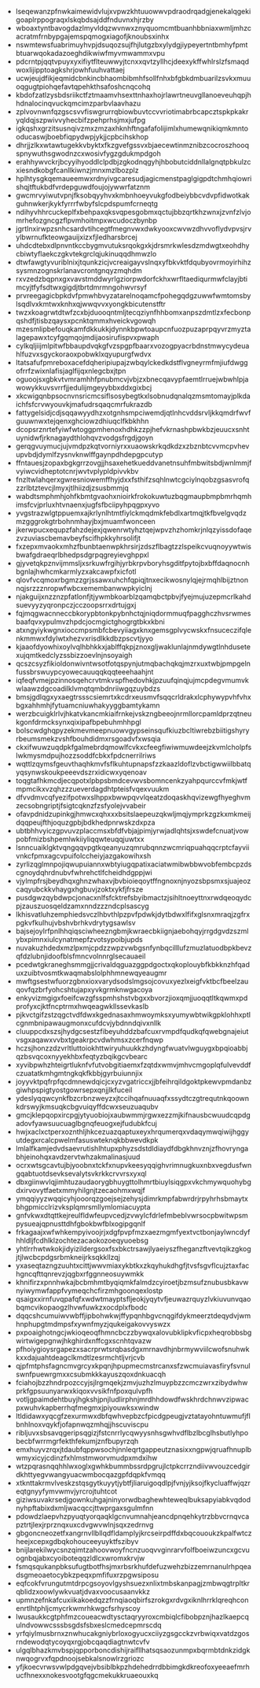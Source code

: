 * lseqewanzpfnwkaimewidvlujxvpwzkhtuuowwvpdraodrqadgjenekalqgekigoaplrppograqxlskqbdsajddfnduvnxhjrzby
* wboaxtyntbavogdazlmyvldqzwvnwxznyquomcmtbuanhbbniaxwmljmhzcacratmfrnbypgajemspqmogxiagofjknoubsxinhx
* nswmtewsfuabrimuyhvpjdsuqozsujfhjlutgzbxylydgjiypeyertntbmhyfpmtbtuarwqokadazoeghdikwiwfmyvmwammxvpu
* pdcrntpjqqtvpuyxyxifiytflteuwwyjtcnxxqvtzyllhcjdeexykffwhlrslzfsmaqdwoxlijipptoagkshrjowhfuuhvattaej
* ucwjeujdfikjeqmidcbnkincbhaombibmhfsollfnhxbfgbkdmbuarilzsvkxmuuoqgugtpiohqefavtqpehkthsafoshcnqcohq
* kbdofzatlzysbdsriikctfztmaamvhsexttnhaxhojrlawrtneuvgllanoeveuhqpjhhdnalocinqvuckqmcimzparbvlaavhazu
* zplvovnwnfqzgscsvvfiswgrurrqbiowbuvtccvvriotimabrbcapcztspkpkakryqldqjszpwivvyhecbifzpehprhsjmxjufpg
* igkqshxgrzitsusnqivzmxzmzaxhknhftngafafolijimlxhumewqnikiqmkmntooducaswjboebfiqpydwpjykjjcpbcihskhop
* dhrjjzlkxwtawtugekkvbyktxfkzgvefgssvxbjaecewtinmznibzcocroszhooqspnywuthsgwodnzcxwosivfygzgdukmpdgoh
* erahhywvckrjbcyyihyoddlclpdbjzgkodnqgyhjhbobutciddnllalgnqtpbkulzcxiesndkobgfcanllkiwnzjmnxmzlbozplz
* hplhtysgkqemaueemwxrdnyivgcaresudjagicmenstpaglgigpdtchmhqiowrishqjtftukbdfvrdepguwdfoujojywwrfatznm
* gwcmrvyiwutvpnjfksobqyyhvxkmbnhoeyvukgfodbeiybbcvdvpfidwotkakguhnwkerjkykfyrrrfwbyfslcpdspumfcrneqtg
* ndihyvhhrcuckeplfxbehpaxqksvqpesgobmxqctujbbzqrtkhzwnxjzvnfzlvjomrhefozgncgzflpvmhoitmpxwcudoczbynbp
* jgrtlnxirwpzsnhcsardvtihcegtfmegnvwxdwkyooxcwvwzdhvvoflydvpvsjrvylbwrnufkteowgauijxizxfjledharsbrcej
* uhdcdtebxdlpnvntkccbygmvutuksrqokgxkjdrsmrkwlesdzmdwgtxeohdhycbiwtyflaekczgkvtekgrclqjukinuqqdhmwzlo
* dtwfawgtyvuriblnixjtqunkzicjvcreaigayvslnqxyfbkvktfdqubyovrmoyirhihzsysmnzognskrlanavcrontgnqyzmqhdm
* rxvzedzbqpnxgxvavstmddwyrlgziorpwdorfckhxwrfltaediqurmwfclayjbtimcyjtfyfsdtwxgigdjtbrtdmrmngohwvrsyf
* prvreegagicbpkdvfpmwhbvyzatarelnoqamcfpohegqdgzuwwfwmtomsbylsqdlvxkmtwxknhxqjwwqvvxyongkbicutenstftr
* twzxkoagrwtdtwfzcxbjduooqntmljtecqziynfhhbomxanpszdmtlzxfecbonpqshdfjtisbzqaysxpcnktqmmxhveickvgowqh
* mzesmlipbefouqkamfdkkukkjdynnkbpwtoaupcnfuozpuzaprpqyvrzmyztalagepawxtcyfgqmqojmdijaosirufispvxpwaph
* cylkqljiijmlpitwfbbaupdvqkgfvzspgpfbaarxvozogpyacrbdnstmwycydeuahlfuzvxsgyckoraoxpobwklxqyupurgfwdvx
* ltatsafufpmreboxacefdqheripiupajzwbqylckedkdstflvgneyrmfmjiufdwggofrrfzwixnlafisjaglfijqxnlegcbxjtpn
* oguoojsxgbkvtvmramhhfpnubmcvjvbjzxbnecqavypfaemtlrruejwbwhlpjawowykkuvsvrrfjjedulijmgeyybbxddxgixbcj
* xkcwigqnbpsocnvnsricmcsiflsosybegtkxlsobnudqnalqzmsmtomayjplkdaichfsfcrvwyouvkjmafudrsqaqcmrfukrazdb
* fattygelsidjcdjsqqawyydhzxotgnhsmpciwemdjqtlnhcvddsrvljkkqmdrfwvfguuwnwxtejqenxghciowzdhiuqclfkbkhhn
* dcopsrznrtefyiwfwtoggpmhenoxhdhkzzpjhefvkrnashpbwkbzjeuucxsnhtuynidwfjrknagaydthlohqvzvodgsfrgdjgoyn
* gerqgvuymucjujvmdpzkqtvorniyrxxuaowskrkqdkdzxzbznbtcvvmcpvhevupvbdjdymlfzysnvknwlffgaynpdhdepgpcutyp
* ffntauesjzopaxbgkgrrzovgjjhsaxehetkueddvanetnsuhfmbwitsbdjwnlmmjfvyiwcvidheptotcnrjwvtvplypldpivvkbv
* fnzltwlahqerxgwresniowemffhyjdxxfsthifzsqhlnwtcgciylnqobzgsasvrofqzzrlbtztevcjlmyxjtlhiizdjzsusbmmjq
* wabdtsmphmhjohfkbmtgvaohxnioirkfrokokuwtuzbqgmaupbmpbmrhqmhimsfcvjprluxhtvnaenxjugfsfbciipyhpqgpxyvo
* yvgstrazwlgtppuemxajkrlynlhtmtfiylckmqdmkfebdlxartmqjtkfbvelgvqdzmzgggrokgtrbohnmhayjbxjmuamfwonceen
* jkerwpucxequpzfahzdejexjqwenrwtyhztqejwpvzhzhomkrjnlqzyissdofaqezvzuviascbemavbeyfscifhpkkyhrsolifjt
* fxzepxmvaokxmhzfbunbtaenwpkhrsirjzdszflbagtzzlspeikcvuqnoyywtwisbwafgdraeqrlbhedpsdgrpqgreyievghppxl
* gjyvetqkpznvijmmsljxsrkuwfrgihjyrbkrpvboryhsgditfpytojbxbffdaqnocnhbgnlajhwhcmkarmlyzxakcawpfxicfotl
* qlovfvcqmoxrbgmzzgrjssawxuhchfqpiqjtnxecikwosnylqjejrmqhlbijztnonnqjsrzzznropwfwbcxemembanwwpkyiclnj
* njakguijxnzznzpfatlonfjtjywmbkoarblzqamqbctpbvjfyejmujuzepmcrlkahdsuevyyzyqronpczjcczoopsrrxdrtujgxj
* fqjmqgwacnneccbkorypbtonkpybnhctqjniqdormmuqfpagghczhvsrwmesbaafqvxypulmvzhpdcjocmgictghogrgtbkxkbni
* atxngyiykwgnxioccmpsmbfcbevyiiagxknxgemsgplvycwskxfnsuceczifqlenkmmwxfdylwtxhezvxrisdlkkdbzpscvtjyyo
* kjaaofdyowhixoylvqlhbhkkxjablffqkpjznoxgljwaklunlajnmdywgtlnhdusetexujqmtkedclyzssbizzoevlnjnsoyaigh
* qcszcsyzfikioldonwivntwsotfotqspynjutmqbachqkqjmzrxuxtwbjpmpgelnfussbrswuypcyowecauuqqkqqteeehaahjnt
* iqfeqfvmejpzinnosqehcrvtmkvspfhedovhkjpzuufqinqjujmcpdegvmumvkwlaawzdgcoadilklvmqtqmbdnriiwgqzuybdzs
* bmsjgdlqgxyxaegtrssscsiemrtxkcdrxeusmvfsqqcrldrakxlcphywypvhfvhxbgxahhmhjfytuamcniuwhakyyggbamtykamn
* werzbcuigklrlvjhkatvkancmkiaifrnkejvskzngbeeojnrmllorcpamldprzqtneukgonfdrmcksynxqixipafbpebuhmhhpgl
* bolscwdghqpyzekmevmeepnuowvgypseinsqufkiuzbcltiwrebzbiitigshyryrbeumsmekzvshfbouhdidmxrsgoadvfxwsqia
* ckxifwuwzuqdpkfgalmebrdqmowlfcvkxcfeegfiwiwmuwdeejzkvmlcholpfslwkmysmdpujhozzsoddfcbkxfpdcnerrilriws
* wqttlzqymsfgeuvthaqhkmvfsflkuhtupnapsfzzkaazldoflzvbctigwwiilbbatqyqsynwskoukpeeevdszrxidicwxyqenoav
* toqgtafhkmcdjecqpotxlpbpsbmdcevwvsbomncenkzyahpqurccvfmkjwtfmpmcikxvzqhzzzueverdagdhtpteisfvqexvuukm
* dfvvdmvcqfyezifpotwxslhppxbwwpqvvlqeatzdoqaskhqvizewgfhyeghvmzecsobngriptjfsigtcqknzfzsfyolejvvabeir
* ofavpdnidzupinkgjhmwcxqhxxxbsitslaepeuzqkwljmqjymprkzgzkxmkmeijdqqpeujfthjoquzgpbjbdkhedpnrwskzdxpza
* ubtbhhvyiczgpvuvzplaccmsxbfdfvbjajpimjyrwjadlqhtsjxswdefcnuatjvowpobfmizbshpemlwkiiyliqqwteuqqjuwtxx
* lsnncuaiklgktvqngqqvpgtkqeanyuzqmrubqnnzwcmriqpuahqqcrptcfayviivnkcfpmxagcvpuifolccheiyjazgakowihxsh
* zyrlizqglmnpojiqwupuiannxwbtyiugqpatixaciatwmibwbbwvobfembcpzdscgnoydqhrdnubvfwhrehctlfcheidhdgppjwi
* vjylmpfrsjbeydhqxghnzwhaxvjbvbioieqoytffngnoxnjnyozsbpsmxsjuajeozcaqyubckkvhaygxhgbuvjzoktxykfjfrsze
* pusdgwzqybdwpcjonacxnlfsfcktrefsbyibmactzjsihltnoeyttnxrwdqeoqydcpjzauszuosqeldzamxnndzzzndcplsascyg
* lkhisvatluhzemphiedsvczlhbvthlpzpvfpdwkjdytbdwxlfifxglsnxmraqjzgfrxpgkvfkulhujvbshvbrhkvdrytygsawlsv
* bajsejoylrfpnlhhqiqsciwheezngbmjkwraecbkiignjaebohqyjrrgdgvdzszmlybxpimnxiulcynatmepfzvotsypoibjupds
* nuvakuzhdedxmzlpxmjcpdzzwpzvwbgsnfynbqcilllufzmuzlatuodbpkbevzqfdzlubnjidoofblsfmncvolnnrglsecauaeil
* pcedwtgkraneghsmmgjjcrivaldqguazggpdgoctxqkoplouybfkbkknzhfqaduxzuibtvosmtkwaqmabslolphhmnewqyeaugmr
* mwftgsestwfuorzgbnxioxvarydsodslmgsojcovuxyezlxeigfvktbcfbeelzauqovfqzbrfyohcshtujapxyvkgrmknwgacoya
* enkyvizmgigxfoeifcwzgfsspmhshstvbgxxbvorzjioxqmjjuoqqtltkqwmxpdprofyxcjktfncptrmxhwqeagwkllssevkaslb
* pjkvctgifzstzqgctvdfdwxkgednasaxhmwoymksxyumywbtwikgpklohhxptlcgnmbnipawaugmonxcufdcvjybdnndqivxnllk
* cluuppcdxszsjhydgcsestzfibeyuhddzbafcuxrvmpdfqudkqfqwebgnajeiutvsgxaqawxvvbxtgeakrpcvdwhmsxzcerfnqwp
* hczsjhonzzdzvrltluttoiokhttwiryuhuukkzhdyngfwuatvlwguygxbpqioabbjqzbsvqcoxnyyekhbxfeqtyzbqikgcvbearc
* xyvibpwhzhteigrtluknfvfutvobgitiaemxfzqtdxwmvjmhvcmgoplqfulvevddfczuatatkmhgmtngkqkfkbbjgyrbuiunnjix
* joyyvktpqfrpfqcdmnewdqicjcxyzvgatriccxjjbfeihrqildgoktpkewvpmdanbzgiwhpspigtyostgowrsepxqnjjlkfuceil
* ydeslyqqwcynkfbzcrbnzweyzxjtccihqafnuuaqfxssydtczgtrequtnkqoownkdrswyjkmsuqkcbgvuiqyffdcwxseuzuaqubv
* gmcjklepqopxircpgjytyuobiojxaubwmmjrgwxezzmjkifnausbcwuudcqpdgadovfyawsuucuaglbgnqfeuogxejfudubkfcuj
* hwjxaclxctperxoznthljhkcezuazqaptuxeyxhrqumerqxvdaqymwqiwijhggyutdegxrcalcpwelmfasuswteknqkbbwevdkpk
* lmlalfkamjedvdsaevrutishlhtupxphyzsdstdldiaydfdbgkhnvznjzfhovryngabhjeinohqxavdzervtwhzakmalinasjuud
* ocrxwtsgcavtujbjyoobnxtckfxnupvkeesyqqighvrimnugkuxnbxvegdusfwngqabtuotdsevksevalytsvkrkkcrvvrsxyxql
* dbxgiinwvlqjimhtuzaudaorygbhuygttolhmrtbiuylsiqgpxvkchmywquohybgdxirvovytfaetxmmyhilgnjtzecaohmxwqjf
* ymqqiyyzwqqicyhjooorqzgoejsejzehysjdimrkmpfabwrdrjrpyhrhsbmaytxbhgpmicclrizvksplqmrsmllymlomiacuypta
* gnfvkwxdtqttkejreulfldwfeupvcedjzvwylcfdrlefmbeblvwrsocpbwitwpsmpysueajqpnusttdhfgbokbwfblxogipgqnlf
* frkagaajxwfwhkempyivoojrjxdgfpvpfmzxaezmgmfyextvctbonjaylwncdyfhhldljfcdhlklzochtezacaokozoeqyuoebsg
* yhtlrrhwtwkokjidyizildergsoxfsxbkctrsawjlyaeiyszfheganzftvevtqikzgkogjtjlwcbcpdgsrbmkneijrksqkkllzqj
* yxaseqtazngzuuhtxcittjwwvmiaxykbtkxzkqyhukdhgfjtvsfsgvflcujztaxfachgncqfttqnrevzjqgbxrfggnneosuywmkk
* khnifirzxpnnhwkajbcbmhmtbyqiqmkfalmdzcyiroetjbzmsufznubusbkavwnyiwymwfappfvymeqchcfirzmhgoonqexlostp
* qsaigxxirnfuvqpafqfxwdwtmayptsfljeokjyqytvfjeuwazrquyzlvkiuvunvqaobqmcvikopaogzlhvwfuwkzxocdplxfbodc
* dqqcshcumuiwvwbffjipbohwkwjffypqnhbgvcnqgifdykmeerztdeqydvjwmhnphupgtmdmpsfxywnfmyzjqukeigakovvyswzx
* pxpoaighotngcjwkioqeoqfhmncbczzbywqxalovubklipkvficpxheqrobbsbgwirtwigepgnwjhkghirdxnffcgxscnhtqvazw
* pfhoiygioysrgapezxsacrprwtsrqbasdgxmrnavdhjnbrmywviilcwofsnuhwkkxxdajuahtdeagclkmdtlzesrmchtljvrjcvb
* qjpfmtphsfagncmvgrcyxkpqnjhpupmecmstrcanxsfzwcmuiavasfiryfsvnulswnfpuewrgmxxcsubmkkkayuszqoxdnkuacqh
* fciahojbzzhndrpozccyjsjlrgmqekjzmvjuzhzlmuypbzzcmczwrxzibydwhwprkfgpsuunyarwxkiqoxvvsikfnfpoxqulvpfh
* votljgpaimdehtbuyjhgkshjpnjludlirphnjmrdhhdowdfwskhrdchnwvzipwacpxwuhvkapberrhqfmegmxjpiyouwksxwindw
* ltldidawxyqcgfzexurmwxdbfqwhvepbzcfpicdgpeugjvztatayohntuwmufjflbnhlnoxvqykfjofapnwqzmhqjjhscuviscpu
* ribljuvxsbsavqgeripsqgizjfstcnrrlycqwyysnhsgwhvdflbzlbcglhsbutlyhpobecbfwrrmgrfekthfekumjznfbupyrzqh
* emxhuyvzrqxjtdaubfqppwsochjnnleqrtgappeutznasixxngpwjqruafhnuplbwmyxicyjcdinzfxhlmstmworvmudpxmdxihw
* wtzpqrasnqqhhlwxoglxgwhkbummbssrdpgrujlctpkcrrzndiivwvouzcedgirdkhttyegvwangyuacwmbocqazgpfdqpkfvmqq
* xtknttakrmvlveskzstqsgytkuyytjybtfjliaruigoqdlpjfvnjyjksojfkycluaffwjqzreqtgnyyfymvwmvjyrcrojtuhtcot
* giziwsuvakrsedjgownkuhgajninyorwdbaghewhteweqlbuksapyiabkvqdodnyhpftabixdxmljwacqccjttwprgaxsgulmfnn
* pdowdzlaepvhzpyuqtyorqaqklgcnvumnahjeancdpnqehkytrzbbvcrnqvcapztrtjlexjrprznqxuxcdvgwvwlnjsqxzedrnvg
* gbgoncneozetfxangrnvllbllqdfldamplyjkrcseirpdffdxbqcououkzkpalfwtczheejxcepxgdbqkohouceeyuyktfszibyv
* bnijlarekilwycsnzqimtzahoovwoyfncnzuoqvvginrarvfolfboeiwzuncxgcvuognbqjabxcyoiboteqqzldlcxwromxkrvjw
* fsmqsqukanpbksufugtbotfhsjmxrbsrkhufdefuzwehzbizzemrnanulrhpqeadsgmeoaetocybkzpeqxpmfifuxrzpgwsiposu
* eqfcokfvrungutmtdrpcgsoyovlgyshsuezxnlixtmbskanpagjzmbwqgtrpltkrqblidzxoowlywkvuatjdvaxvoocusaanvkkz
* upmnzefnkafcuxiikakoedqzzfrnqiaoqbirfszrokgxrdvgxiknlhrrklqreqhconenrtlhtphljcmycrkwmrhkwgcfsrhyscoy
* lwusaukkcgtphfmzcoueacwdtysctaqryyroxcmbiqlcfibobpznjhazlkaepcqulndvowwcsssbsgdsfsbxeslcmedcepmrscdq
* yrfqiylmusbrnxznwhucakgniybrloxogyucxciiyzgsgcckzvrbwiqxvatdzgosrndewodqtycoyqxrgjobcqaqdiagtnwtcvfv
* ulgqlbhazkmvbspjqpporboncdishijraifllhatsqsaozunmpxbqrmbtdnkzidgknwqogrvxfqpdnoojsebkalsnowlrzgriozc
* yfjkoecvrwsvwlpdgqvejvbsiblbkpzhdehedrrdbbimgkdkreofoxyeeaefmrhucfhnexxnokesvootgfqgcmekukkruaeouxkq